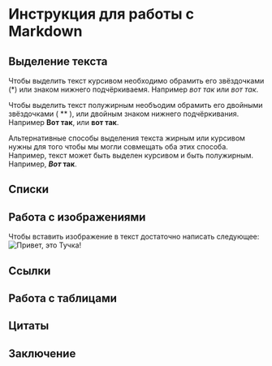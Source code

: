 # Инструкция для работы с Markdown

## Выделение текста

Чтобы выделить текст курсивом необходимо обрамить его звёздочками (*) или знаком нижнего подчёркиваемя. Например *вот так* или _вот так_.

Чтобы выделить текст полужирным необъодим обрамить его двойными звёздочками ( ** ), или двойным знаком нижнего подчёркивания. Например **Вот так**, или __вот так__.

Альтернативные способы выделения текста жирным или курсивом нужны для того чтобы мы могли совмещать оба этих способа. Например, текст может быть выделен курсивом и быть полужирным. Например, __*Вот* так__.

## Списки

## Работа с изображениями

Чтобы вставить изображение в текст достаточно написать следующее: ![Привет, это Тучка!](tucha.jpg)
## Ссылки

## Работа с таблицами

## Цитаты

## Заключение